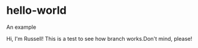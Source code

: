 # hello-world
An example

Hi, I'm Russell!
This is a test to see how branch works.Don't mind, please!
